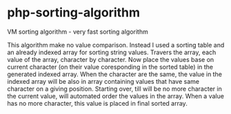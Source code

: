 # php-sorting-algorithm
VM sorting algorithm - very fast sorting algorithm


This algorithm make no value comparison. Instead I used a sorting table and an already indexed array for sorting string values. 
Travers the array, each value of the array, character by character. Now place the values base on current character (on their value coresponding in the sorted table) in the generated indexed array.
When the character are the same, the value in the indexed array will be also in array containing values that have same character on a giving position. Starting over, till will be no more character in the current value, will automated order the values in the array. 
When a value has no more character,  this value is placed in final sorted array.


